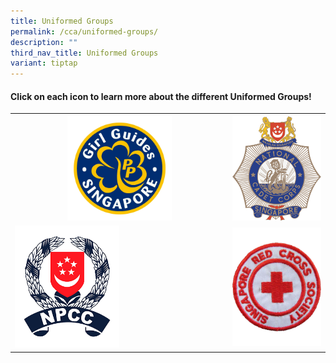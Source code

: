 ```yaml
---
title: Uniformed Groups
permalink: /cca/uniformed-groups/
description: ""
third_nav_title: Uniformed Groups
variant: tiptap
---
```

<h4><strong>Click on each icon to learn more about the different Uniformed Groups!</strong></h4>
<table style="minWidth: 50px">
<colgroup>
<col>
<col>
</colgroup>
<tbody>
<tr>
<th rowspan="1" colspan="1"><a class="isomer-image-wrapper" href="/cca/uniformed-groups/girl-guides/"><img style="width: 50%;" height="auto" width="100%" src="/images/girl%20guides%20logo.png"></a>
</th>
<th rowspan="1" colspan="1">
<div class="isomer-image-wrapper">
<img style="width: 100%;" height="auto" width="100%" src="/images/NCC%20Logo.png">
</div>
</th>
</tr>
<tr>
<td rowspan="1" colspan="1">
<div class="isomer-image-wrapper">
<img style="width: 50%;" height="auto" width="100%" src="/images/NPCC%20logo.png">
</div>
</td>
<td rowspan="1" colspan="1">
<div class="isomer-image-wrapper">
<img style="width: 100%;" height="auto" width="100%" src="/images/red%20cross%20logo.png">
</div>
</td>
</tr>
</tbody>
</table>
<p></p>